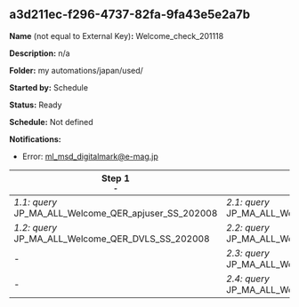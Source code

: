 ## a3d211ec-f296-4737-82fa-9fa43e5e2a7b

**Name** (not equal to External Key)**:** Welcome_check_201118

**Description:** n/a

**Folder:** my automations/japan/used/

**Started by:** Schedule

**Status:** Ready

**Schedule:** Not defined

**Notifications:**

* Error: ml_msd_digitalmark@e-mag.jp

| Step 1<br>_<small>-</small>_ | Step 2<br>_<small>-</small>_ | Step 3<br>_<small>-</small>_ | Step 4<br>_<small>-</small>_ |
| --- | --- | --- | --- |
| _1.1: query_<br>JP_MA_ALL_Welcome_QER_apjuser_SS_202008 | _2.1: query_<br>JP_MA_ALL_Welcome_QER_ENTRY_01_01_202008 | _3.1: query_<br>JP_MA_ALL_Welcome_QER_SEND_01_01_202008 | _4.1: query_<br>JP_MA_ALL_Welcome_QER_SentCheck_01 |
| _1.2: query_<br>JP_MA_ALL_Welcome_QER_DVLS_SS_202008 | _2.2: query_<br>JP_MA_ALL_Welcome_QER_ENTRY_01_02_202008 | _3.2: query_<br>JP_MA_ALL_Welcome_QER_SEND_01_02_202008 | _4.2: query_<br>JP_MA_ALL_Welcome_QER_SentCheck_02 |
| - | _2.3: query_<br>JP_MA_ALL_Welcome_QER_EXCLUDE_01_01_202008 | - | - |
| - | _2.4: query_<br>JP_MA_ALL_Welcome_QER_EXCLUDE_01_02_202008 | - | - |
